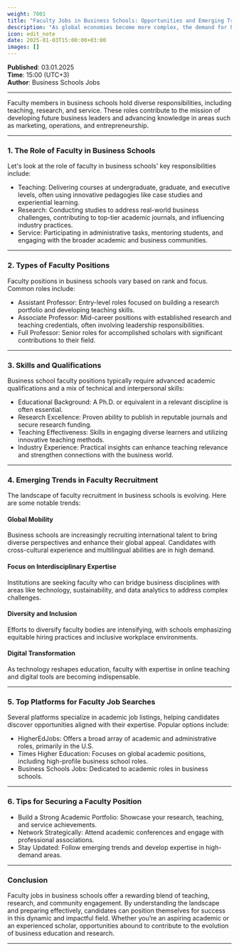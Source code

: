 ```yaml
---
weight: 7001
title: "Faculty Jobs in Business Schools: Opportunities and Emerging Trends"
description: "As global economies become more complex, the demand for highly skilled educators and researchers in business disciplines continues to grow."
icon: edit_note
date: 2025-01-03T15:00:00+03:00
images: []
---
```


**Published**: 03.01.2025 <br> **Time**: 15:00 (UTC+3) <br> **Author**: Business Schools Jobs

---

Faculty members in business schools hold diverse responsibilities, including teaching, research, and service. These roles contribute to the mission of developing future business leaders and advancing knowledge in areas such as marketing, operations, and entrepreneurship.

---

### 1. **The Role of Faculty in Business Schools**
Let's look at the role of faculty in business schools' key responsibilities include:
- Teaching: Delivering courses at undergraduate, graduate, and executive levels, often using innovative pedagogies like case studies and experiential learning.
- Research: Conducting studies to address real-world business challenges, contributing to top-tier academic journals, and influencing industry practices.
- Service: Participating in administrative tasks, mentoring students, and engaging with the broader academic and business communities.

---

### 2. **Types of Faculty Positions**
Faculty positions in business schools vary based on rank and focus. Common roles include:
- Assistant Professor: Entry-level roles focused on building a research portfolio and developing teaching skills.
- Associate Professor: Mid-career positions with established research and teaching credentials, often involving leadership responsibilities.
- Full Professor: Senior roles for accomplished scholars with significant contributions to their field.

---

### 3. **Skills and Qualifications**
Business school faculty positions typically require advanced academic qualifications and a mix of technical and interpersonal skills:
- Educational Background:
A Ph.D. or equivalent in a relevant discipline is often essential.
- Research Excellence: Proven ability to publish in reputable journals and secure research funding.
- Teaching Effectiveness: Skills in engaging diverse learners and utilizing innovative teaching methods.
- Industry Experience: Practical insights can enhance teaching relevance and strengthen connections with the business world.

---

### 4. **Emerging Trends in Faculty Recruitment**
The landscape of faculty recruitment in business schools is evolving. Here are some notable trends:

#### Global Mobility
Business schools are increasingly recruiting international talent to bring diverse perspectives and enhance their global appeal. Candidates with cross-cultural experience and multilingual abilities are in high demand.

#### Focus on Interdisciplinary Expertise
Institutions are seeking faculty who can bridge business disciplines with areas like technology, sustainability, and data analytics to address complex challenges.

#### Diversity and Inclusion
Efforts to diversify faculty bodies are intensifying, with schools emphasizing equitable hiring practices and inclusive workplace environments.

#### Digital Transformation
As technology reshapes education, faculty with expertise in online teaching and digital tools are becoming indispensable.

---

### 5. **Top Platforms for Faculty Job Searches**
Several platforms specialize in academic job listings, helping candidates discover opportunities aligned with their expertise. Popular options include:
- HigherEdJobs: Offers a broad array of academic and administrative roles, primarily in the U.S.
- Times Higher Education: Focuses on global academic positions, including high-profile business school roles.
- Business Schools Jobs: Dedicated to academic roles in business schools.

---

### 6. **Tips for Securing a Faculty Position**
- Build a Strong Academic Portfolio:
Showcase your research, teaching, and service achievements.
- Network Strategically:
Attend academic conferences and engage with professional associations.
- Stay Updated: Follow emerging trends and develop expertise in high-demand areas.

---

### Conclusion
Faculty jobs in business schools offer a rewarding blend of teaching, research, and community engagement. By understanding the landscape and preparing effectively, candidates can position themselves for success in this dynamic and impactful field. Whether you’re an aspiring academic or an experienced scholar, opportunities abound to contribute to the evolution of business education and research.

---
